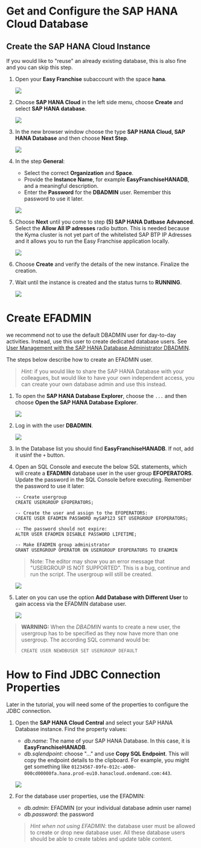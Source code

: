 # Get and Configure the SAP HANA Cloud Database

## Create the SAP HANA Cloud Instance

If you would like to "reuse" an already existing database, this is also fine and you can skip this step.

1. Open your **Easy Franchise** subaccount with the space **hana**. 

   ![](images/openHanaSpace.png)
   
2. Choose **SAP HANA Cloud** in the left side menu, choose **Create** and select **SAP HANA database**.
   
   ![](images/createHANA-step1.png)
   
3. In the new browser window choose the type **SAP HANA Cloud, SAP HANA Database** and then choose **Next Step**.

   ![](images/createHANA-step2.png)
   
4. In the step **General**: 
   * Select the correct **Organization** and **Space**. 
   * Provide the **Instance Name**, for example **EasyFranchiseHANADB**, and a meaningful description. 
   * Enter the **Password** for the **DBADMIN** user. Remember this password to use it later. 
  
   ![](images/createHANA-step3.png)

5. Choose **Next** until you come to step **(5) SAP HANA Datbase Advanced**. Select the **Allow All IP adresses** radio button. This is needed because the Kyma cluster is not yet part of the whitelisted SAP BTP IP Adresses and it allows you to run the Easy Franchise application locally. 
   
   ![](images/createHANA-step4.png)

   
5. Choose **Create** and verify the details of the new instance. Finalize the creation.
6. Wait until the instance is created and the status turns to **RUNNING**.

   ![](images/runningHana.png)


# Create EFADMIN

we recommend not to use the default DBADMIN user for day-to-day activities. 
Instead, use this user to create dedicated database users.
See [User Management with the SAP HANA Database Administrator DBADMIN](https://help.sap.com/viewer/f9c5015e72e04fffa14d7d4f7267d897/2021_2_QRC/en-US/5b35402c47b344d882ac13c661aff1c0.html).

The steps below describe how to create an EFADMIN user.

>*Hint:* if you would like to share the SAP HANA Database with your colleagues, but would like to have your own independent access, you can create your own database admin and use this instead. 

1. To open the **SAP HANA Database Explorer**, choose the ``...`` and then choose **Open the SAP HANA Database Explorer**.
 
   ![](images/openSAPHANADataExplorer2.png)

2. Log in with the user **DBADMIN**. 

   ![](images/DataExplorerLogin.png)
   
3. In the Database list you should find **EasyFranchiseHANADB**. If not, add it usinf the ``+`` button.
4. Open an SQL Console and execute the below SQL statements, which will create a **EFADMIN** database user in the user group **EFOPERATORS**. 
   Update the password in the SQL Console before executing. Remember the password to use it later: 
   ```
   -- Create usergroup
   CREATE USERGROUP EFOPERATORS;
   
   -- Create the user and assign to the EFOPERATORS:
   CREATE USER EFADMIN PASSWORD mySAP123 SET USERGROUP EFOPERATORS;
   
   -- The password should not expire: 
   ALTER USER EFADMIN DISABLE PASSWORD LIFETIME;
   
   -- Make EFADMIN group administrator 
   GRANT USERGROUP OPERATOR ON USERGROUP EFOPERATORS TO EFADMIN
   ```
   
   > Note: The editor may show you an error message that "USERGROUP IS NOT SUPPORTED". This is a bug, continue and run the script. The usergroup will still be created.

   ![](images/createEFADMIN.png)

5. Later on you can use the option **Add Database with Different User** to gain access via the EFADMIN database user.

   ![](images/addEFADMINDB.png)

>**WARNING:**  When the *DBADMIN* wants to create a new user, the usergroup has to be specified
> as they now have more than one usergroup. The according SQL command would be: 
>
>```CREATE USER NEWDBUSER SET USERGROUP DEFAULT```

# How to Find JDBC Connection Properties

Later in the tutorial, you will need some of the properties to configure the JDBC connection. 

1. Open the **SAP HANA Cloud Central** and select your SAP HANA Database instance. Find the property values: 
   - *db.name*:  The name of your SAP HANA Database. In this case, it is **EasyFranchiseHANADB**.
   - *db.sqlendpoint*:  choose "..." and use **Copy SQL Endpoint**. This will copy the endpoint details to the clipboard. 
      For example, you might get something like ``01234567-89fe-012c-a000-000cd00000fa.hana.prod-eu10.hanacloud.ondemand.com:443``. 
	  

   ![](images/findProps.png)   
	  
2. For the database user properties, use the EFADMIN:
   - *db.admin*: EFADMIN (or your individual database admin user name)
   - *db.password*: the password 

   
   > *Hint when not using EFADMIN*: the database user must be allowed to create or drop new database user.
   > All these database users should be able to create tables and update table content.
